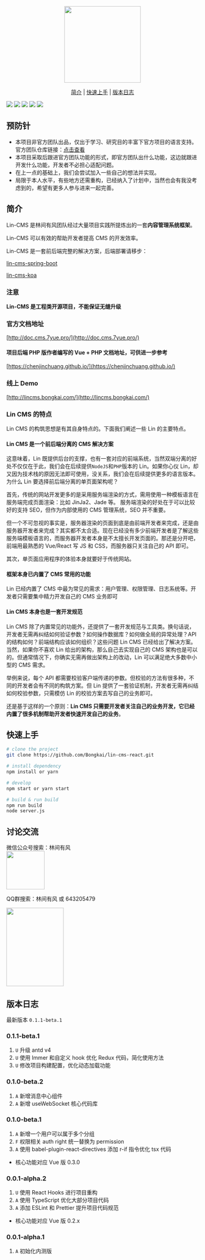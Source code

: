 
<p align="center">
  <a href="http://doc.cms.7yue.pro/">
    <img width="200" src="https://consumerminiaclprd01.blob.core.chinacloudapi.cn/miniappbackground/sfgmember/lin/left-logo.png">
  </a>
</p>

<p align="center">
  <a href="#简介">简介</a>&nbsp;|&nbsp;<a href="#快速上手">快速上手</a>&nbsp;|&nbsp;<a href="#版本日志">版本日志</a>
</p>

![](https://img.shields.io/badge/版本-0.1.1--beta.1-3963bc.svg)
![](https://img.shields.io/badge/node-8.11.0+-3963bc.svg)
![](https://img.shields.io/badge/脚手架-create--react--app-3963bc.svg)
![](https://img.shields.io/badge/license-MIT-3963bc.svg)
![](https://img.shields.io/badge/developer-@Bongkai-3963bc.svg)

## 预防针

* 本项目非官方团队出品，仅出于学习、研究目的丰富下官方项目的语言支持。官方团队仓库链接：[点击查看](https://github.com/TaleLin)
* 本项目采取后跟进官方团队功能的形式，即官方团队出什么功能，这边就跟进开发什么功能，开发者不必担心适配问题。
* 在上一点的基础上，我们会尝试加入一些自己的想法并实现。
* 局限于本人水平，有些地方还需重构，已经纳入了计划中，当然也会有我没考虑到的，希望有更多人参与进来一起完善。

## 简介

Lin-CMS 是林间有风团队经过大量项目实践所提炼出的一套**内容管理系统框架**。

Lin-CMS 可以有效的帮助开发者提高 CMS 的开发效率。

Lin-CMS 是一套前后端完整的解决方案，后端部署请移步：

[lin-cms-spring-boot](https://github.com/TaleLin/lin-cms-spring-boot)

[lin-cms-koa](https://github.com/TaleLin/lin-cms-koa)

### 注意

**Lin-CMS 是工程类开源项目，不能保证无缝升级**

### 官方文档地址

[http://doc.cms.7yue.pro/](http://doc.cms.7yue.pro/)

#### 项目后端 PHP 版作者编写的 Vue + PHP 文档地址，可供进一步参考

[https://chenjinchuang.github.io/](https://chenjinchuang.github.io/)

### 线上 Demo

[http://lincms.bongkai.com/](http://lincms.bongkai.com/)


### Lin CMS 的特点

Lin CMS 的构筑思想是有其自身特点的。下面我们阐述一些 Lin 的主要特点。

#### Lin CMS 是一个前后端分离的 CMS 解决方案

这意味着，Lin 既提供后台的支撑，也有一套对应的前端系统，当然双端分离的好处不仅仅在于此，我们会在后续提供`NodeJS`和`PHP`版本的 Lin。如果你心仪 Lin，却又因为技术栈的原因无法即可使用，没关系，我们会在后续提供更多的语言版本。为什么 Lin 要选择前后端分离的单页面架构呢？

首先，传统的网站开发更多的是采用服务端渲染的方式，需用使用一种模板语言在服务端完成页面渲染：比如 JinJa2、Jade 等。
服务端渲染的好处在于可以比较好的支持 SEO，但作为内部使用的 CMS 管理系统，SEO 并不重要。

但一个不可忽视的事实是，服务器渲染的页面到底是由前端开发者来完成，还是由服务器开发者来完成？其实都不太合适。现在已经没有多少前端开发者是了解这些服务端模板语言的，而服务器开发者本身是不太擅长开发页面的。那还是分开吧，前端用最熟悉的 Vue/React 写 JS 和 CSS，而服务器只关注自己的 API 即可。

其次，单页面应用程序的体验本身就要好于传统网站。

#### 框架本身已内置了 CMS 常用的功能

Lin 已经内置了 CMS 中最为常见的需求：用户管理、权限管理、日志系统等。开发者只需要集中精力开发自己的 CMS 业务即可

#### Lin CMS 本身也是一套开发规范

Lin CMS 除了内置常见的功能外，还提供了一套开发规范与工具类。换句话说，开发者无需再纠结如何验证参数？如何操作数据库？如何做全局的异常处理？API 的结构如何？前端结构应该如何组织？这些问题 Lin CMS 已经给出了解决方案。当然，如果你不喜欢 Lin 给出的架构，那么自己去实现自己的 CMS 架构也是可以的。但通常情况下，你确实无需再做出架构上的改动，Lin 可以满足绝大多数中小型的 CMS 需求。

举例来说，每个 API 都需要校验客户端传递的参数。但校验的方法有很多种，不同的开发者会有不同的构筑方案。但 Lin 提供了一套验证机制，开发者无需再纠结如何校验参数，只需模仿 Lin 的校验方案去写自己的业务即可。

还是基于这样的一个原则：**Lin CMS 只需要开发者关注自己的业务开发，它已经内置了很多机制帮助开发者快速开发自己的业务**。

## 快速上手

```sh
# clone the project
git clone https://github.com/Bongkai/lin-cms-react.git

# install dependency
npm install or yarn

# develop
npm start or yarn start

# build & run build
npm run build
node server.js
```

## 讨论交流
微信公众号搜索：林间有风
<br>
<img class="QR-img" src="http://imglf6.nosdn0.126.net/img/YUdIR2E3ME5weEdlNThuRmI4TFh3UWhiNmladWVoaTlXUXpicEFPa1F6czFNYkdmcWRIbGRRPT0.jpg?imageView&thumbnail=500x0&quality=96&stripmeta=0&type=jpg" width="150" height="150" style='text-align: left;width: 100px;height: 100px'>

QQ群搜索：林间有风 或 643205479

<img src="https://consumerminiaclprd01.blob.core.chinacloudapi.cn/miniappbackground/sfgmember/lin/qrcode_1558012902375.jpg" width="150" height="205" >

## 版本日志

最新版本 `0.1.1-beta.1`

### 0.1.1-beta.1

1.  `U` 升级 antd v4
2.  `U` 使用 Immer 和自定义 hook 优化 Redux 代码，简化使用方法
3.  `U` 修改项目构建配置，优化动态加载功能

### 0.1.0-beta.2

1.  `A` 新增消息中心组件
2.  `A` 新增 useWebSocket 核心代码库

### 0.1.0-beta.1

1.  `A` 新增一个用户可以属于多个分组
2.  `F` 权限相关 auth right 统一替换为 permission
3.  `A` 使用 babel-plugin-react-directives 添加 r-if 指令优化 tsx 代码

*  核心功能对应 Vue 版 0.3.0

### 0.0.1-alpha.2

1.  `U` 使用 React Hooks 进行项目重构
2.  `A` 使用 TypeScript 优化大部分项目代码
3.  `A` 添加 ESLint 和 Prettier 提升项目代码规范

*  核心功能对应 Vue 版 0.2.x

### 0.0.1-alpha.1

1.  `A` 初始化内测版

